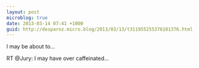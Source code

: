 ```yaml
---
layout: post
microblog: true
date: 2013-03-14 07:41 +1000
guid: http://desparoz.micro.blog/2013/03/13/t311955255376101376.html
---
```

I may be about to…

RT @Jury: I may have over caffeinated…

